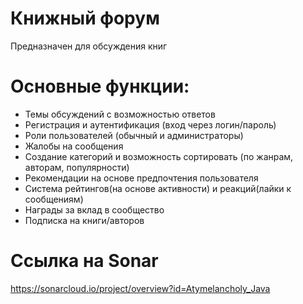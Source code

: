 # Книжный форум
Предназначен для обсуждения книг

# Основные функции:
- Темы обсуждений с возможностью ответов
- Регистрация и аутентификация (вход через логин/пароль)
- Роли пользователей (обычный и администраторы)
- Жалобы на сообщения
- Создание категорий и возможность сортировать (по жанрам, авторам, популярности)
- Рекомендации на основе предпочтения пользователя
- Система рейтингов(на основе активности) и реакций(лайки к сообщениям)
- Награды за вклад в сообщество
- Подписка на книги/авторов

# Ссылка на Sonar
https://sonarcloud.io/project/overview?id=Atymelancholy_Java
